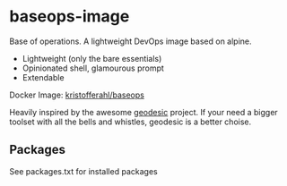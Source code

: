 # baseops-image

Base of operations. A lightweight DevOps image based on alpine.

- Lightweight (only the bare essentials)
- Opinionated shell, glamourous prompt
- Extendable

Docker Image: [kristofferahl/baseops](https://hub.docker.com/r/kristofferahl/baseops)

Heavily inspired by the awesome [geodesic](https://github.com/cloudposse/geodesic) project. If your need a bigger toolset with all the bells and whistles, geodesic is a better choise.

## Packages

See packages.txt for installed packages
